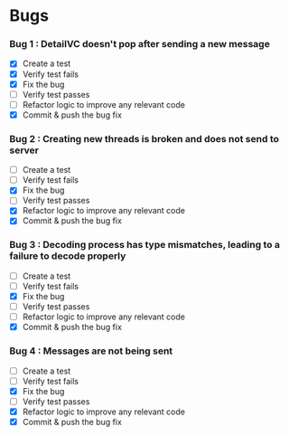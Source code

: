 #  Bugs

### Bug 1 : DetailVC doesn't pop after sending a new message
- [x] Create a test
- [x] Verify test fails
- [x] Fix the bug
- [ ] Verify test passes
- [ ] Refactor logic to improve any relevant code
- [x] Commit & push the bug fix

### Bug 2 : Creating new threads is broken and does not send to server
- [ ] Create a test
- [ ] Verify test fails
- [x] Fix the bug
- [ ] Verify test passes
- [x] Refactor logic to improve any relevant code
- [x] Commit & push the bug fix

### Bug 3 : Decoding process has type mismatches, leading to a failure to decode properly
- [ ] Create a test
- [ ] Verify test fails
- [x] Fix the bug
- [ ] Verify test passes
- [ ] Refactor logic to improve any relevant code
- [x] Commit & push the bug fix

### Bug 4 : Messages are not being sent
- [ ] Create a test
- [ ] Verify test fails
- [x] Fix the bug
- [ ] Verify test passes
- [x] Refactor logic to improve any relevant code
- [x] Commit & push the bug fix
